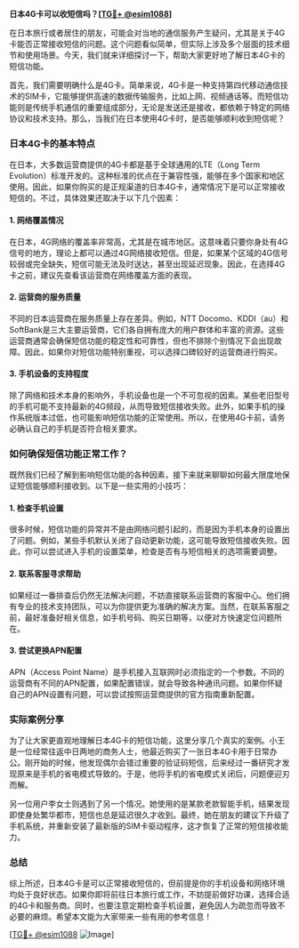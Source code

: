 **日本4G卡可以收短信吗？[[TG💪+ @esim1088](https://t.me/s/esim1088)]**

在日本旅行或者居住的朋友，可能会对当地的通信服务产生疑问，尤其是关于4G卡能否正常接收短信的问题。这个问题看似简单，但实际上涉及多个层面的技术细节和使用场景。今天，我们就来详细探讨一下，帮助大家更好地了解日本4G卡的短信功能。

首先，我们需要明确什么是4G卡。简单来说，4G卡是一种支持第四代移动通信技术的SIM卡，它能够提供高速的数据传输服务，比如上网、视频通话等。而短信功能则是传统手机通信的重要组成部分，无论是发送还是接收，都依赖于特定的网络协议和技术支持。那么，当我们在日本使用4G卡时，是否能够顺利收到短信呢？

### 日本4G卡的基本特点

在日本，大多数运营商提供的4G卡都是基于全球通用的LTE（Long Term Evolution）标准开发的。这种标准的优点在于兼容性强，能够在多个国家和地区使用。因此，如果你购买的是正规渠道的日本4G卡，通常情况下是可以正常接收短信的。不过，具体效果还取决于以下几个因素：

#### 1. 网络覆盖情况
在日本，4G网络的覆盖率非常高，尤其是在城市地区。这意味着只要你身处有4G信号的地方，理论上都可以通过4G网络接收短信。但是，如果某个区域的4G信号较弱或完全缺失，短信可能无法及时送达，甚至出现延迟现象。因此，在选择4G卡之前，建议先查看该运营商在网络覆盖方面的表现。

#### 2. 运营商的服务质量
不同的日本运营商在服务质量上存在差异。例如，NTT Docomo、KDDI（au）和SoftBank是三大主要运营商，它们各自拥有庞大的用户群体和丰富的资源。这些运营商通常会确保短信功能的稳定性和可靠性，但也不排除个别情况下会出现故障。因此，如果你对短信功能特别重视，可以选择口碑较好的运营商进行购买。

#### 3. 手机设备的支持程度
除了网络和技术本身的影响外，手机设备也是一个不可忽视的因素。某些老旧型号的手机可能不支持最新的4G频段，从而导致短信接收失败。此外，如果手机的操作系统版本过低，也可能影响短信功能的正常使用。所以，在使用4G卡前，请务必确认自己的手机是否符合相关要求。

### 如何确保短信功能正常工作？

既然我们已经了解到影响短信功能的各种因素，接下来就来聊聊如何最大限度地保证短信能够顺利接收到。以下是一些实用的小技巧：

#### 1. 检查手机设置
很多时候，短信功能的异常并不是由网络问题引起的，而是因为手机本身的设置出了问题。例如，某些手机默认关闭了自动更新功能，这可能导致短信接收失败。因此，你可以尝试进入手机的设置菜单，检查是否有与短信相关的选项需要调整。

#### 2. 联系客服寻求帮助
如果经过一番排查后仍然无法解决问题，不妨直接联系运营商的客服中心。他们拥有专业的技术支持团队，可以为你提供更为准确的解决方案。当然，在联系客服之前，最好准备好相关信息，如手机号码、购买日期等，以便对方快速定位问题所在。

#### 3. 尝试更换APN配置
APN（Access Point Name）是手机接入互联网时必须指定的一个参数。不同的运营商有不同的APN配置，如果配置错误，就会导致各种通讯问题。如果你怀疑自己的APN设置有问题，可以尝试按照运营商提供的官方指南重新配置。

### 实际案例分享

为了让大家更直观地理解日本4G卡的短信功能，这里分享几个真实的案例。小王是一位经常往返中日两地的商务人士，他最近购买了一张日本4G卡用于日常办公。刚开始的时候，他发现偶尔会错过重要的验证码短信，后来经过一番研究才发现原来是手机的省电模式导致的。于是，他将手机的省电模式关闭后，问题便迎刃而解。

另一位用户李女士则遇到了另一个情况。她使用的是某款老款智能手机，结果发现即使身处繁华都市，短信也总是延迟很久才收到。最终，她在朋友的建议下升级了手机系统，并重新安装了最新版的SIM卡驱动程序，这才恢复了正常的短信接收能力。

### 总结

综上所述，日本4G卡是可以正常接收短信的，但前提是你的手机设备和网络环境均处于良好状态。如果你即将前往日本旅行或工作，不妨提前做好功课，选择合适的4G卡和服务商。同时，也要注意定期检查手机设置，避免因人为疏忽而导致不必要的麻烦。希望本文能为大家带来一些有用的参考信息！

[[TG💪+ @esim1088](https://t.me/s/esim1088) ![Image](https://i.postimg.cc/4NQfJmqS/Snipaste-2025-05-13-00-14-12.png)]